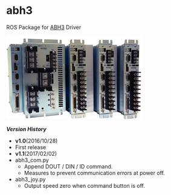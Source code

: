 # abh3
ROS Package for [ABH3](https://www.wacogiken.co.jp/agv/abh3.html) Driver


![](img/img_abh3_01.jpg)

**_Version History_**
* __v1.0__(2016/10/28)
 * First release
* __v1.1__(2017/02/02)
 * abh3_com.py
   * Append DOUT / DIN / ID command.
   * Measures to prevent communication errors at power off.
 * abh3_joy.py
   * Output speed zero when command button is off.
